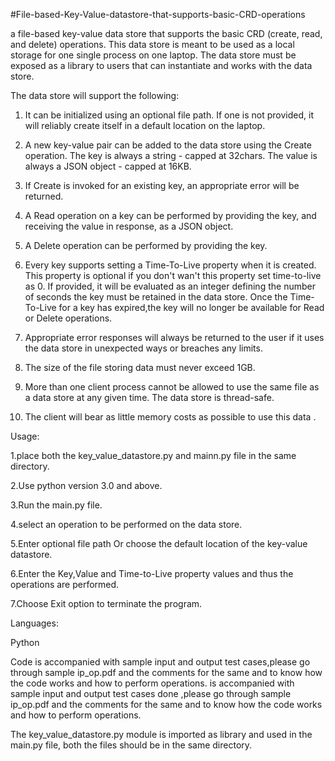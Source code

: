 #File-based-Key-Value-datastore-that-supports-basic-CRD-operations

a file-based key-value data store that supports the basic CRD (create, read, and delete) operations. This data store is meant to be used as a local storage for one single process on one laptop. The data store must be exposed as a library to users that can instantiate and works with the data store.

The data store will support the following:

1. It can be initialized using an optional file path. If one is not provided, it will reliably create itself in a default location on the laptop. 

2. A new key-value pair can be added to the data store using the Create operation. The key is always a string - capped at 32chars. The value is always a JSON object - capped at 16KB.

3. If Create is invoked for an existing key, an appropriate error will be returned. 

4. A Read operation on a key can be performed by providing the key, and receiving the value in response, as a JSON object. 

5. A Delete operation can be performed by providing the key. 

6. Every key supports setting a Time-To-Live property when it is created. This property is optional if you don't wan't this property set time-to-live as 0. If provided, it will be evaluated as an integer defining the number of seconds the key must be retained in the data store. Once the Time-To-Live for a key has expired,the key will no longer be available for Read or Delete operations. 

7. Appropriate error responses will always be returned to the user if it uses the data store in unexpected ways or breaches any limits.

8. The size of the file storing data must never exceed 1GB. 

9. More than one client process cannot be allowed to use the same file as a data store at any given time. The data store is thread-safe.

10. The client will bear as little memory costs as possible to use this data .


Usage:


1.place both the key_value_datastore.py and mainn.py file in the same directory.

2.Use python version 3.0 and above. 

3.Run the main.py file. 

4.select an operation to be performed on the data store. 

5.Enter optional file path Or choose the default location of the key-value datastore. 

6.Enter the Key,Value and Time-to-Live property values and thus the operations are performed. 

7.Choose Exit option to terminate the program. 


Languages:

Python

Code is accompanied with sample input and output test cases,please go through sample ip_op.pdf and the comments for the same and to know how the code works and how to perform operations. is accompanied with sample input and output test cases done ,please go through sample ip_op.pdf and the comments for the same and to know how the code works and how to perform operations.

The key_value_datastore.py module is imported as library and used in the main.py file, both the files should be in the same directory.







